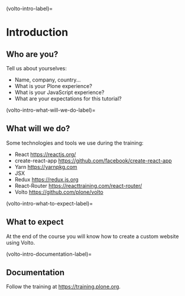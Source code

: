 (volto-intro-label)=

# Introduction

## Who are you?

Tell us about yourselves:

- Name, company, country...
- What is your Plone experience?
- What is your JavaScript experience?
- What are your expectations for this tutorial?

(volto-intro-what-will-we-do-label)=

## What will we do?

Some technologies and tools we use during the training:

- React <https://reactjs.org/>
- create-react-app <https://github.com/facebook/create-react-app>
- Yarn <https://yarnpkg.com>
- JSX
- Redux <https://redux.js.org>
- React-Router <https://reacttraining.com/react-router/>
- Volto <https://github.com/plone/volto>

(volto-intro-what-to-expect-label)=

## What to expect

At the end of the course you will know how to create a custom website using Volto.

(volto-intro-documentation-label)=

## Documentation

Follow the training at <https://training.plone.org>.
